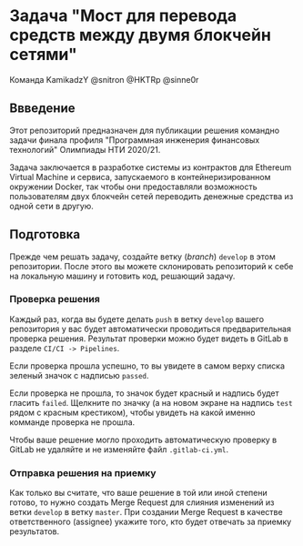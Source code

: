 Задача "Мост для перевода средств между двумя блокчейн сетями"
====

Команда KamikadzY @snitron @HKTRp @sinne0r

## Ввведение

Этот репозиторий предназначен для публикации решения командно задачи финала профиля "Программная инженерия финансовых технологий" Олимпиады НТИ 2020/21.

Задача заключается в разработке системы из контрактов для Ethereum Virtual Machine и сервиса, запускаемого в контейнеризированном окружении Docker, так чтобы они предоставляли возможность пользователям двух блокчейн сетей переводить денежные средства из одной сети в другую.

## Подготовка

Прежде чем решать задачу, создайте ветку (_branch_) `develop` в этом репозитории. После этого вы можете склонировать репозиторий к себе на локальную машину и готовить код, решающий задачу.

### Проверка решения

Каждый раз, когда вы будете делать `push` в ветку `develop` вашего репозитория у вас будет автоматически проводиться предварительная проверка решения. Результат проверки можно будет видеть в GitLab в разделе `CI/CI -> Pipelines`.

Если проверка прошла успешно, то вы увидете в самом верху списка зеленый значок с надписью `passed`.

Если проверка не прошла, то значок будет красный и надпись будет гласить `failed`. Щелкните по значку (а на новом экране на надпись `test` рядом с красным крестиком), чтобы увидеть на какой именно комманде проверка не прошла.

Чтобы ваше решение могло проходить автоматическую проверку в GitLab не удаляйте и не изменяйте файл `.gitlab-ci.yml`.

### Отправка решения на приемку

Как только вы считате, что ваше решение в той или иной степени готово, то нужно создать Merge Request для слияния изменений из ветки `develop` в ветку `master`. При создании Merge Request в качестве ответственного (assignee) укажите того, кто будет отвечать за приемку результатов.
